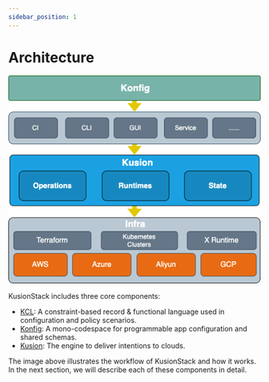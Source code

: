 ```yaml
---
sidebar_position: 1
---
```


# Architecture
![](https://raw.githubusercontent.com/KusionStack/kusion/main/docs/arch.png)


KusionStack includes three core components:

- [KCL](https://github.com/KusionStack/KCLVM): A constraint-based record & functional language used in configuration and policy scenarios.
- [Konfig](https://github.com/KusionStack/konfig): A mono-codespace for programmable app configuration and shared schemas.
- [Kusion](https://github.com/KusionStack/kusion): The engine to deliver intentions to clouds.
  
The image above illustrates the workflow of KusionStack and how it works. In the next section, we will describe each of these components in detail.
